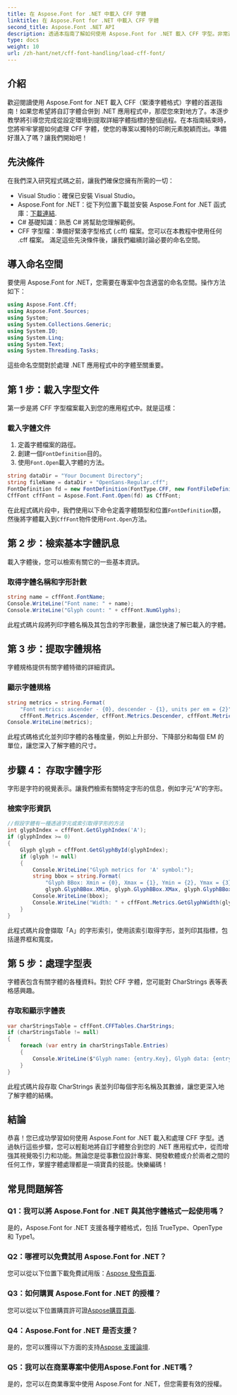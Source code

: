 ```yaml
---
title: 在 Aspose.Font for .NET 中載入 CFF 字體
linktitle: 在 Aspose.Font for .NET 中載入 CFF 字體
second_title: Aspose.Font .NET API
description: 透過本指南了解如何使用 Aspose.Font for .NET 載入 CFF 字型。非常適合希望使用自訂字體增強 .NET 應用程式的開發人員。
type: docs
weight: 10
url: /zh-hant/net/cff-font-handling/load-cff-font/
---
```

## 介紹
歡迎閱讀使用 Aspose.Font for .NET 載入 CFF（緊湊字體格式）字體的首選指南！如果您希望將自訂字體合併到 .NET 應用程式中，那麼您來對地方了。本逐步教學將引導您完成從設定環境到提取詳細字體指標的整個過程。在本指南結束時，您將牢牢掌握如何處理 CFF 字體，使您的專案以獨特的印刷元素脫穎而出。準備好潛入了嗎？讓我們開始吧！
## 先決條件
在我們深入研究程式碼之前，讓我們確保您擁有所需的一切：
- Visual Studio：確保已安裝 Visual Studio。
- Aspose.Font for .NET：從下列位置下載並安裝 Aspose.Font for .NET 函式庫：[下載連結](https://releases.aspose.com/font/net/).
- C# 基礎知識：熟悉 C# 將幫助您理解範例。
- CFF 字型檔：準備好緊湊字型格式 (.cff) 檔案。您可以在本教程中使用任何 .cff 檔案。
滿足這些先決條件後，讓我們繼續討論必要的命名空間。
## 導入命名空間
要使用 Aspose.Font for .NET，您需要在專案中包含適當的命名空間。操作方法如下：
```csharp
using Aspose.Font.Cff;
using Aspose.Font.Sources;
using System;
using System.Collections.Generic;
using System.IO;
using System.Linq;
using System.Text;
using System.Threading.Tasks;
```
這些命名空間對於處理 .NET 應用程式中的字體至關重要。
## 第 1 步：載入字型文件
第一步是將 CFF 字型檔案載入到您的應用程式中。就是這樣：
### 載入字體文件
1. 定義字體檔案的路徑。
2. 創建一個`FontDefinition`目的。
3. 使用`Font.Open`載入字體的方法。
```csharp
string dataDir = "Your Document Directory";
string fileName = dataDir + "OpenSans-Regular.cff";
FontDefinition fd = new FontDefinition(FontType.CFF, new FontFileDefinition("cff", new FileSystemStreamSource(fileName)));
CffFont cffFont = Aspose.Font.Font.Open(fd) as CffFont;
```
在此程式碼片段中，我們使用以下命令定義字體類型和位置`FontDefinition`類，然後將字體載入到`CffFont`物件使用`Font.Open`方法。
## 第 2 步：檢索基本字體訊息
載入字體後，您可以檢索有關它的一些基本資訊。
### 取得字體名稱和字形計數
```csharp
string name = cffFont.FontName;
Console.WriteLine("Font name: " + name);
Console.WriteLine("Glyph count: " + cffFont.NumGlyphs);
```
此程式碼片段將列印字體名稱及其包含的字形數量，讓您快速了解已載入的字體。
## 第 3 步：提取字體規格
字體規格提供有關字體特徵的詳細資訊。
### 顯示字體規格
```csharp
string metrics = string.Format(
    "Font metrics: ascender - {0}, descender - {1}, units per em = {2}",
    cffFont.Metrics.Ascender, cffFont.Metrics.Descender, cffFont.Metrics.UnitsPerEM);
Console.WriteLine(metrics);
```
此程式碼格式化並列印字體的各種度量，例如上升部分、下降部分和每個 EM 的單位，讓您深入了解字體的尺寸。
## 步驟 4： 存取字體字形
字形是字符的視覺表示。讓我們檢索有關特定字形的信息，例如字元“A”的字形。
### 檢索字形資訊
```csharp
//假設字體有一種透過字元或索引取得字形的方法
int glyphIndex = cffFont.GetGlyphIndex('A');
if (glyphIndex >= 0)
{
    Glyph glyph = cffFont.GetGlyphById(glyphIndex);
    if (glyph != null)
    {
        Console.WriteLine("Glyph metrics for 'A' symbol:");
        string bbox = string.Format(
            "Glyph BBox: Xmin = {0}, Xmax = {1}, Ymin = {2}, Ymax = {3}",
            glyph.GlyphBBox.XMin, glyph.GlyphBBox.XMax, glyph.GlyphBBox.YMin, glyph.GlyphBBox.YMax);
        Console.WriteLine(bbox);
        Console.WriteLine("Width: " + cffFont.Metrics.GetGlyphWidth(glyphIndex));
    }
}
```
此程式碼片段會擷取「A」的字形索引，使用該索引取得字形，並列印其指標，包括邊界框和寬度。
## 第 5 步：處理字型表
字體表包含有關字體的各種資料。對於 CFF 字體，您可能對 CharStrings 表等表格感興趣。
### 存取和顯示字體表
```csharp
var charStringsTable = cffFont.CFFTables.CharStrings;
if (charStringsTable != null)
{
    foreach (var entry in charStringsTable.Entries)
    {
        Console.WriteLine($"Glyph name: {entry.Key}, Glyph data: {entry.Value}");
    }
}
```
此程式碼片段存取 CharStrings 表並列印每個字形名稱及其數據，讓您更深入地了解字體的結構。
## 結論
恭喜！您已成功學習如何使用 Aspose.Font for .NET 載入和處理 CFF 字型。透過執行這些步驟，您可以輕鬆地將自訂字體整合到您的 .NET 應用程式中，從而增強其視覺吸引力和功能。無論您是從事數位設計專案、開發軟體或介於兩者之間的任何工作，掌握字體處理都是一項寶貴的技能。快樂編碼！
## 常見問題解答
### Q1：我可以將 Aspose.Font for .NET 與其他字體格式一起使用嗎？
是的，Aspose.Font for .NET 支援各種字體格式，包括 TrueType、OpenType 和 Type1。
### Q2：哪裡可以免費試用 Aspose.Font for .NET？
您可以從以下位置下載免費試用版：[Aspose 發佈頁面](https://releases.aspose.com/).
### Q3：如何購買 Aspose.Font for .NET 的授權？
您可以從以下位置購買許可證[Aspose購買頁面](https://purchase.aspose.com/buy).
### Q4：Aspose.Font for .NET 是否支援？
是的，您可以獲得以下方面的支持[Aspose 支援論壇](https://forum.aspose.com/c/font/41).
### Q5：我可以在商業專案中使用Aspose.Font for .NET嗎？
是的，您可以在商業專案中使用 Aspose.Font for .NET，但您需要有效的授權。

